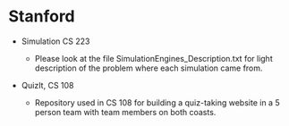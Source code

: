 # Stanford

- Simulation CS 223
    + Please look at the file SimulationEngines_Description.txt for light description of the problem where each simulation came from.
    
- QuizIt, CS 108
    + Repository used in CS 108 for building a quiz-taking website in a 5 person team with team members on both coasts.
